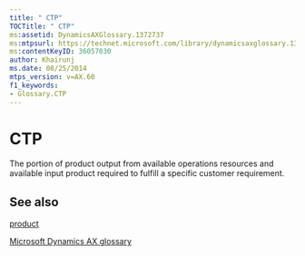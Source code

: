 ```yaml
---
title: " CTP"
TOCTitle: " CTP"
ms:assetid: DynamicsAXGlossary.1372737
ms:mtpsurl: https://technet.microsoft.com/library/dynamicsaxglossary.1372737(v=AX.60)
ms:contentKeyID: 36057030
author: Khairunj
ms.date: 08/25/2014
mtps_version: v=AX.60
f1_keywords:
- Glossary.CTP
---
```


# CTP

The portion of product output from available operations resources and available input product required to fulfill a specific customer requirement.

## See also

[product](product.md)

[Microsoft Dynamics AX glossary](glossary/microsoft-dynamics-ax-glossary.md)

  


